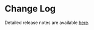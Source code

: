 # Change Log

Detailed release notes are available [here](https://github.com/dsyx/vsc-number-literal/releases).